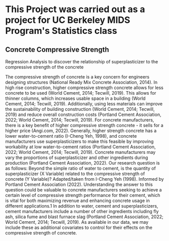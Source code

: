 # This Project was carried out as a project for UC Berkeley MIDS Program's Statistics class

## Concrete Compressive Strength
Regression Analysis to discover the relationship of superplasticizer to the compressive strength of the concrete

The compressive strength of concrete is a key concern for engineers designing structures (National Ready Mix Concrete Association, 2014). In high rise construction, higher compressive strength concrete allows for less concrete to be used (World Cement, 2014; Tecwill, 2019). This allows for thinner columns, which increases usable space in a building (World Cement, 2014; Tecwill, 2019). Additionally, using less materials can improve the sustainability of building construction (World Cement, 2014; Tecwill, 2019) and reduce overall construction costs (Portland Cement Association, 2022; World Cement, 2014; Tecwill, 2019). For concrete manufacturers, there is a key benefit of higher compressive strength concrete - it sells for a higher price (Angi.com, 2022). Generally, higher strength concrete has a lower water-to-cement ratio (I-Cheng Yeh, 1998), and concrete manufacturers use superplasticizers to make this feasible by improving workability at low water-to-cement ratios (Portland Cement Association, 2022; World Cement, 2014; Tecwill, 2019). Concrete manufacturers may vary the proportions of superplasticizer and other ingredients during production (Portland Cement Association, 2022). Our research question is as follows:
Beyond the simple ratio of water to cement, is the quantity of superplasticizer (X Variable) related to the compressive strength of concrete (Y Variable)?
Adapted/taken from I-Cheng Yeh (1998). Informed by Portland Cement Association (2022).
Understanding the answer to this question could be valuable to concrete manufacturers seeking to achieve a certain level of compressive strength performance for their cement, which is vital for both maximizing revenue and enhancing concrete usage in different applications.1
In addition to water, cement and superplasticizers, cement manufacturers include a number of other ingredients including fly ash, silica fume and blast furnace slag (Portland Cement Association, 2022; World Cement, 2014; Tecwill, 2019). As available in our data, we may include these as additional covariates to control for their effects on the compressive strength of concrete.